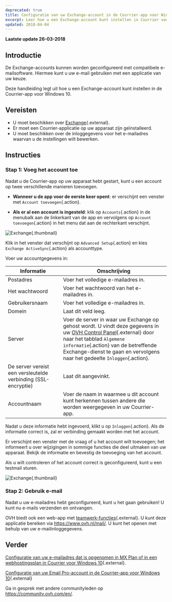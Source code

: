 ```yaml
---
deprecated: true
title: Configuratie van uw Exchange-account in de Courrier-app voor Windows 10
excerpt: Leer hoe u een Exchange-account kunt instellen in Courrier voor Windows 10
updated: 2018-04-04
---
```


**Laatste update 26-03-2018**

## Introductie

De Exchange-accounts kunnen worden geconfigureerd met compatibele e-mailsoftware.  Hiermee kunt u uw e-mail gebruiken met een applicatie van uw keuze.

Deze handleiding legt uit hoe u een Exchange-account kunt instellen in de Courrier-app voor Windows 10.

## Vereisten

- U moet beschikken over [Exchange](https://www.ovh.com/nl/emails/){.external}.
- Er moet een Courrier-applicatie op uw apparaat zijn geïnstalleerd.
- U moet beschikken over de inloggegevens voor het e-mailadres waarvan u de instellingen wilt bewerken.

## Instructies

### Stap 1: Voeg het account toe

Nadat u de Courrier-app op uw apparaat hebt gestart, kunt u een account op twee verschillende manieren toevoegen.

- **Wanneer u de app voor de eerste keer opent**: er verschijnt een venster met `Account toevoegen`{.action}.

- **Als er al een account is ingesteld**: klik op `Accounts`{.action} in de menubalk aan de linkerkant van de app en vervolgens op `Account toevoegen`{.action} in het menu dat aan de rechterkant verschijnt.

![Exchange](images/configuration-mail-windows-step1.png){.thumbnail}

Klik in het venster dat verschijnt op `Advanced Setup`{.action} en kies `Exchange ActiveSync`{.action} als accounttype.

Voer uw accountgegevens in:

|Informatie|Omschrijving|
|---|---|
|Postadres|Voer het volledige e-mailadres in.|
|Het wachtwoord|Voer het wachtwoord van het e-mailadres in.|
|Gebruikersnaam|Voer het volledige e-mailadres in. |
|Domein|Laat dit veld leeg.|
|Server|Voer de server in waar uw Exchange op gehost wordt.  U vindt deze gegevens in uw [OVH Control Panel](https://www.ovh.com/auth/?action=gotomanager&from=https://www.ovh.nl/&ovhSubsidiary=nl){.external} door naar het tabblad `Algemene informatie`{.action} van de betreffende Exchange-dienst te gaan en vervolgens naar het gedeelte `Inloggen`{.action}.|
|De server vereist een versleutelde verbinding (SSL-encryptie)|Laat dit aangevinkt. |
|Accountnaam|Voer de naam in waarmee u dit account kunt herkennen tussen andere die worden weergegeven in uw Courrier-app.|

Nadat u deze informatie hebt ingevoerd, klikt u op `Inloggen`{.action}. Als de informatie correct is, zal er verbinding gemaakt worden met het account.

Er verschijnt een venster met de vraag of u het account wilt toevoegen; het informeert u over wijzigingen in sommige functies die deel uitmaken van uw apparaat. Bekijk de informatie en bevestig de toevoeging van het account.

Als u wilt controleren of het account correct is geconfigureerd, kunt u een testmail sturen.

![Exchange](images/configuration-mail-windows-exchange-step2.png){.thumbnail}

### Stap 2: Gebruik e-mail

Nadat u uw e-mailadres hebt geconfigureerd, kunt u het gaan gebruiken! U kunt nu e-mails verzenden en ontvangen.

OVH biedt ook een web-app met [teamwerk-functies](https://www.ovh.com/nl/emails/){.external}. U kunt deze applicatie bereiken via <https://www.ovh.nl/mail/>. U kunt het openen met behulp van uw e-mailinloggegevens.

## Verder

[Configuratie van uw e-mailadres dat is opgenomen in MX Plan of in een webhostingsplan in Courrier voor Windows 10](/pages/web/emails/how_to_configure_windows_10){.external}.

[Configuratie van uw Email Pro-account in de Courrier-app voor Windows 10](/pages/web/emails-pro/how_to_configure_windows_10){.external}

Ga in gesprek met andere communityleden op <https://community.ovh.com/en/>.